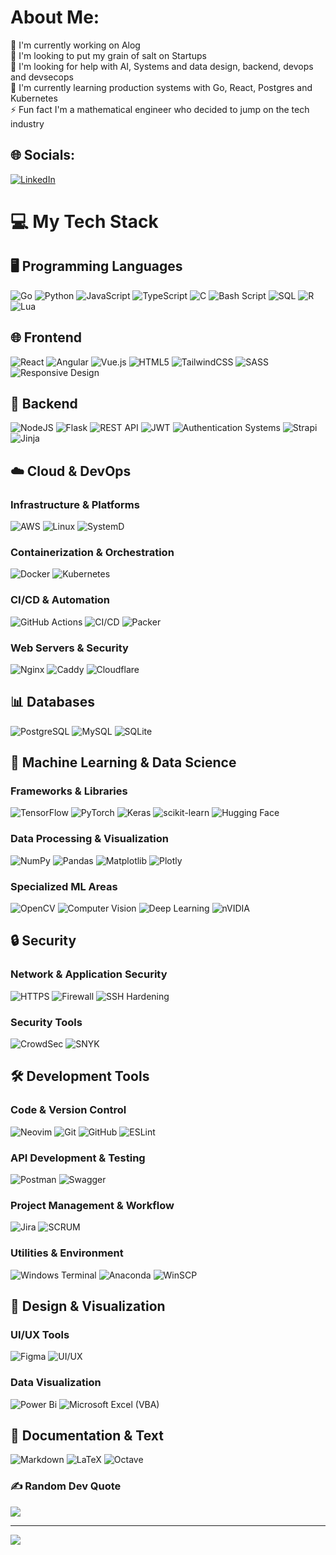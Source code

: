 # About Me:
🔭 I'm currently working on Alog<br>
👯 I'm looking to put my grain of salt on Startups<br>
🤝 I'm looking for help with AI, Systems and data design, backend, devops and devsecops<br>
🌱 I'm currently learning production systems with Go, React, Postgres and Kubernetes <br>
⚡ Fun fact I'm a mathematical engineer who decided to jump on the tech industry


## 🌐 Socials:
[![LinkedIn](https://img.shields.io/badge/LinkedIn-%230077B5.svg?logo=linkedin&logoColor=white)](https://www.linkedin.com/in/mario-reaza-890118205/) 

# 💻 My Tech Stack

## 🖥️ Programming Languages
![Go](https://img.shields.io/badge/go-%2300ADD8.svg?style=flat&logo=go&logoColor=white) 
![Python](https://img.shields.io/badge/python-3670A0?style=flat&logo=python&logoColor=ffdd54) 
![JavaScript](https://img.shields.io/badge/javascript-%23323330.svg?style=flat&logo=javascript&logoColor=%23F7DF1E) 
![TypeScript](https://img.shields.io/badge/typescript-%23007ACC.svg?style=flat&logo=typescript&logoColor=white)
![C](https://img.shields.io/badge/c-%2300599C.svg?style=flat&logo=c&logoColor=white) 
![Bash Script](https://img.shields.io/badge/bash_script-%23121011.svg?style=flat&logo=gnu-bash&logoColor=white)
![SQL](https://img.shields.io/badge/SQL-%23CC2927.svg?style=flat&logo=sql&logoColor=white)
![R](https://img.shields.io/badge/r-%23276DC3.svg?style=flat&logo=r&logoColor=white) 
![Lua](https://img.shields.io/badge/lua-%232C2D72.svg?style=flat&logo=lua&logoColor=white)

## 🌐 Frontend
![React](https://img.shields.io/badge/react-%2320232a.svg?style=flat&logo=react&logoColor=%2361DAFB)
![Angular](https://img.shields.io/badge/angular-%23DD0031.svg?style=flat&logo=angular&logoColor=white)
![Vue.js](https://img.shields.io/badge/vue.js-%2335495e.svg?style=flat&logo=vuedotjs&logoColor=%234FC08D)
![HTML5](https://img.shields.io/badge/html5-%23E34F26.svg?style=flat&logo=html5&logoColor=white)
![TailwindCSS](https://img.shields.io/badge/tailwindcss-%2338B2AC.svg?style=flat&logo=tailwind-css&logoColor=white)
![SASS](https://img.shields.io/badge/SASS-hotpink.svg?style=flat&logo=SASS&logoColor=white)
![Responsive Design](https://img.shields.io/badge/responsive-%23430098.svg?style=flat&logo=responsive&logoColor=white)

## 🔧 Backend
![NodeJS](https://img.shields.io/badge/node.js-6DA55F?style=flat&logo=node.js&logoColor=white)
![Flask](https://img.shields.io/badge/flask-%23000.svg?style=flat&logo=flask&logoColor=white)
![REST API](https://img.shields.io/badge/REST%20API-%23005571.svg?style=flat&logo=rest&logoColor=white)
![JWT](https://img.shields.io/badge/JWT-black?style=flat&logo=JSON%20web%20tokens)
![Authentication Systems](https://img.shields.io/badge/Auth-%23150458.svg?style=flat&logo=auth0&logoColor=white)
![Strapi](https://img.shields.io/badge/strapi-%232E7EEA.svg?style=flat&logo=strapi&logoColor=white)
![Jinja](https://img.shields.io/badge/jinja-white.svg?style=flat&logo=jinja&logoColor=black)

## ☁️ Cloud & DevOps
### Infrastructure & Platforms
![AWS](https://img.shields.io/badge/AWS-%23FF9900.svg?style=flat&logo=amazon-aws&logoColor=white)
![Linux](https://img.shields.io/badge/linux-%23FCC624.svg?style=flat&logo=linux&logoColor=black)
![SystemD](https://img.shields.io/badge/systemd-%23242424.svg?style=flat&logo=linux&logoColor=white)

### Containerization & Orchestration
![Docker](https://img.shields.io/badge/docker-%230db7ed.svg?style=flat&logo=docker&logoColor=white)
![Kubernetes](https://img.shields.io/badge/kubernetes-%23326ce5.svg?style=flat&logo=kubernetes&logoColor=white)

### CI/CD & Automation
![GitHub Actions](https://img.shields.io/badge/github%20actions-%232671E5.svg?style=flat&logo=githubactions&logoColor=white)
![CI/CD](https://img.shields.io/badge/CI%2FCD-%232088FF.svg?style=flat&logo=github-actions&logoColor=white)
![Packer](https://img.shields.io/badge/packer-%23E7EEF0.svg?style=flat&logo=packer&logoColor=%2302A8EF)

### Web Servers & Security
![Nginx](https://img.shields.io/badge/nginx-%23009639.svg?style=flat&logo=nginx&logoColor=white)
![Caddy](https://img.shields.io/badge/caddy-%232a2a2a.svg?style=flat&logo=caddy&logoColor=white)
![Cloudflare](https://img.shields.io/badge/cloudflare-%23F38020.svg?style=flat&logo=cloudflare&logoColor=white)

## 📊 Databases
![PostgreSQL](https://img.shields.io/badge/postgresql-%23336791.svg?style=flat&logo=postgresql&logoColor=white)
![MySQL](https://img.shields.io/badge/mysql-4479A1.svg?style=flat&logo=mysql&logoColor=white)
![SQLite](https://img.shields.io/badge/sqlite-%2307405e.svg?style=flat&logo=sqlite&logoColor=white)

## 🧠 Machine Learning & Data Science
### Frameworks & Libraries
![TensorFlow](https://img.shields.io/badge/TensorFlow-%23FF6F00.svg?style=flat&logo=TensorFlow&logoColor=white)
![PyTorch](https://img.shields.io/badge/PyTorch-%23EE4C2C.svg?style=flat&logo=PyTorch&logoColor=white)
![Keras](https://img.shields.io/badge/Keras-%23D00000.svg?style=flat&logo=Keras&logoColor=white)
![scikit-learn](https://img.shields.io/badge/scikit--learn-%23F7931E.svg?style=flat&logo=scikit-learn&logoColor=white)
![Hugging Face](https://img.shields.io/badge/Hugging%20Face-%23FF6F61.svg?style=flat&logo=huggingface&logoColor=white)

### Data Processing & Visualization
![NumPy](https://img.shields.io/badge/numpy-%23013243.svg?style=flat&logo=numpy&logoColor=white)
![Pandas](https://img.shields.io/badge/pandas-%23150458.svg?style=flat&logo=pandas&logoColor=white)
![Matplotlib](https://img.shields.io/badge/Matplotlib-%23ffffff.svg?style=flat&logo=Matplotlib&logoColor=black)
![Plotly](https://img.shields.io/badge/Plotly-%233F4F75.svg?style=flat&logo=plotly&logoColor=white)

### Specialized ML Areas
![OpenCV](https://img.shields.io/badge/opencv-%23white.svg?style=flat&logo=opencv&logoColor=white)
![Computer Vision](https://img.shields.io/badge/Computer%20Vision-%23025E8C.svg?style=flat&logo=opencv&logoColor=white)
![Deep Learning](https://img.shields.io/badge/Deep%20Learning-%23FF6F00.svg?style=flat&logo=tensorflow&logoColor=white)
![nVIDIA](https://img.shields.io/badge/cuda-000000.svg?style=flat&logo=nVIDIA&logoColor=green)

## 🔒 Security
### Network & Application Security
![HTTPS](https://img.shields.io/badge/HTTPS-%23000000.svg?style=flat&logo=https&logoColor=white)
![Firewall](https://img.shields.io/badge/Firewall-%23FF3E00.svg?style=flat&logo=firewall&logoColor=white)
![SSH Hardening](https://img.shields.io/badge/SSH%20Hardening-%23231F20.svg?style=flat&logo=ssh&logoColor=white)

### Security Tools
![CrowdSec](https://img.shields.io/badge/CrowdSec-%23F7A81B.svg?style=flat&logo=crowdsec&logoColor=white)
![SNYK](https://img.shields.io/badge/SNYK-%234C4A73.svg?style=flat&logo=snyk&logoColor=white)

## 🛠️ Development Tools
### Code & Version Control
![Neovim](https://img.shields.io/badge/neovim-%2357A143.svg?style=flat&logo=neovim&logoColor=white)
![Git](https://img.shields.io/badge/git-%23F05033.svg?style=flat&logo=git&logoColor=white)
![GitHub](https://img.shields.io/badge/github-%23121011.svg?style=flat&logo=github&logoColor=white)
![ESLint](https://img.shields.io/badge/ESLint-4B3263?style=flat&logo=eslint&logoColor=white)

### API Development & Testing
![Postman](https://img.shields.io/badge/Postman-FF6C37?style=flat&logo=postman&logoColor=white)
![Swagger](https://img.shields.io/badge/-Swagger-%23Clojure?style=flat&logo=swagger&logoColor=white)

### Project Management & Workflow
![Jira](https://img.shields.io/badge/jira-%230A0FFF.svg?style=flat&logo=jira&logoColor=white)
![SCRUM](https://img.shields.io/badge/SCRUM-%230052CC.svg?style=flat&logo=trello&logoColor=white)

### Utilities & Environment
![Windows Terminal](https://img.shields.io/badge/Windows%20Terminal-%234D4D4D.svg?style=flat&logo=windows-terminal&logoColor=white)
![Anaconda](https://img.shields.io/badge/Anaconda-%2344A833.svg?style=flat&logo=anaconda&logoColor=white)
![WinSCP](https://img.shields.io/badge/WinSCP-%23575757.svg?style=flat&logo=winscp&logoColor=white)

## 🎨 Design & Visualization
### UI/UX Tools
![Figma](https://img.shields.io/badge/figma-%23F24E1E.svg?style=flat&logo=figma&logoColor=white)
![UI/UX](https://img.shields.io/badge/UI%2FUX-%23FF61F6.svg?style=flat&logo=figma&logoColor=white)

### Data Visualization
![Power Bi](https://img.shields.io/badge/power_bi-F2C811?style=flat&logo=powerbi&logoColor=black)
![Microsoft Excel (VBA)](https://img.shields.io/badge/Excel%20VBA-%23217346.svg?style=flat&logo=microsoftexcel&logoColor=white)

## 📝 Documentation & Text
![Markdown](https://img.shields.io/badge/markdown-%23000000.svg?style=flat&logo=markdown&logoColor=white)
![LaTeX](https://img.shields.io/badge/latex-%23008080.svg?style=flat&logo=latex&logoColor=white)
![Octave](https://img.shields.io/badge/OCTAVE-darkblue?style=flat&logo=octave&logoColor=fcd683)


### ✍️ Random Dev Quote
![](https://quotes-github-readme.vercel.app/api?type=vetical&theme=tokyonight)

---
[![](https://visitcount.itsvg.in/api?id=MarioReaza&icon=0&color=0)](https://visitcount.itsvg.in)
